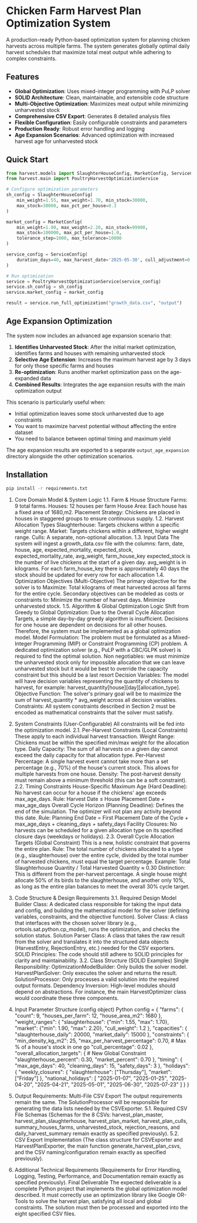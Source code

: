 
# Chicken Farm Harvest Plan Optimization System

A production-ready Python-based optimization system for planning chicken harvests across multiple farms. The system generates globally optimal daily harvest schedules that maximize total meat output while adhering to complex constraints.

## Features

- **Global Optimization**: Uses mixed-integer programming with PuLP solver
- **SOLID Architecture**: Clean, maintainable, and extensible code structure
- **Multi-Objective Optimization**: Maximizes meat output while minimizing unharvested stock
- **Comprehensive CSV Export**: Generates 8 detailed analysis files
- **Flexible Configuration**: Easily configurable constraints and parameters
- **Production Ready**: Robust error handling and logging
- **Age Expansion Scenarios**: Advanced optimization with increased harvest age for unharvested stock

## Quick Start

```python
from harvest.models import SlaughterHouseConfig, MarketConfig, ServiceConfig
from harvest.main import PoultryHarvestOptimizationService

# Configure optimization parameters
sh_config = SlaughterHouseConfig(
    min_weight=1.55, max_weight=1.70, min_stock=30000,
    max_stock=30000, max_pct_per_house=0.3
)

market_config = MarketConfig(
    min_weight=1.90, max_weight=2.20, min_stock=99900,
    max_stock=100000, max_pct_per_house=1.0,
    tolerance_step=1000, max_tolerance=10000
)

service_config = ServiceConfig(
    duration_days=40, max_harvest_date='2025-05-30', cull_adjustment=0.03
)

# Run optimization
service = PoultryHarvestOptimizationService(service_config)
service.sh_config = sh_config
service.market_config = market_config

result = service.run_full_optimization("growth_data.csv", "output")
```

## Age Expansion Optimization

The system now includes an advanced age expansion scenario that:

1. **Identifies Unharvested Stock**: After the initial market optimization, identifies farms and houses with remaining unharvested stock
2. **Selective Age Extension**: Increases the maximum harvest age by 3 days for only those specific farms and houses
3. **Re-optimization**: Runs another market optimization pass on the age-expanded data
4. **Combined Results**: Integrates the age expansion results with the main optimization output

This scenario is particularly useful when:
- Initial optimization leaves some stock unharvested due to age constraints
- You want to maximize harvest potential without affecting the entire dataset
- You need to balance between optimal timing and maximum yield

The age expansion results are exported to a separate `output_age_expansion` directory alongside the other optimization scenarios.

## Installation

```bash
pip install -r requirements.txt
```

1. Core Domain Model & System Logic
1.1. Farm & House Structure
Farms: 9 total farms.
Houses: 12 houses per farm
House Area: Each house has a fixed area of 1680,m2.
Placement Strategy: Chickens are placed in houses in staggered groups to ensure continuous supply.
1.2. Harvest Allocation Types
Slaughterhouse: Targets chickens within a specific weight range.
Market: Targets chickens within a different, higher weight range.
Culls: A separate, non-optional allocation.
1.3. Input Data
The system will ingest a growth_data.csv file with the columns:
farm, date, house, age, expected_mortality, expected_stock, expected_mortality_rate, avg_weight, farm_house_key
expected_stock is the number of live chickens at the start of a given day.
avg_weight is in kilograms.
For each farm_house_key there is approximately 40 days the stock should be updated for every row for each allocation
1.4. Optimization Objectives (Multi-Objective)
The primary objective for the solver is to Maximize: Total kilograms of meat harvested across all farms for the entire cycle. Secondary objectives can be modeled as costs or constraints to:
Minimize the number of harvest days.
Minimize unharvested stock.
1.5. Algorithm & Global Optimization Logic
Shift from Greedy to Global Optimization: Due to the Overall Cycle Allocation Targets, a simple day-by-day greedy algorithm is insufficient. Decisions for one house are dependent on decisions for all other houses. Therefore, the system must be implemented as a global optimization model.
Model Formulation: The problem must be formulated as a Mixed-Integer Programming (MIP) or Constraint Programming (CP) problem. A dedicated optimization solver (e.g., PuLP with a CBC/GLPK solver) is required to find the optimal solution.
Non negotiables: we must minimize the unharvested stock only for impossible allocation that we can leave unharvested stock but it would be best to override the  capacity constraint but this should be a last resort
Decision Variables: The model will have decision variables representing the quantity of chickens to harvest, for example: harvest_quantity[house][day][allocation_type].
Objective Function: The solver's primary goal will be to maximize the sum of harvest_quantity * avg_weight across all decision variables.
Constraints: All system constraints described in Section 2 must be encoded as mathematical constraints that the solver must satisfy.

2. System Constraints (User-Configurable)
All constraints will be fed into the optimization model.
2.1. Per-Harvest Constraints (Local Constraints)
These apply to each individual harvest transaction.
Weight Range: Chickens must be within the specified min/max weight for the allocation type.
Daily Capacity: The sum of all harvests on a given day cannot exceed the daily capacity for that allocation type.
Per-Harvest Percentage: A single harvest event cannot take more than a set percentage (e.g., 70%) of the house's current stock. This allows for multiple harvests from one house.
Density: The post-harvest density must remain above a minimum threshold (this can be a soft constraint).
2.2. Timing Constraints
House-Specific Maximum Age (Hard Deadline): No harvest can occur for a house if the chickens' age exceeds max_age_days.
Rule: Harvest Date ≤ House Placement Date + max_age_days
Overall Cycle Horizon (Planning Deadline): Defines the end of the simulation. The optimizer will not plan any activity beyond this date.
Rule: Planning End Date = First Placement Date of the Cycle + max_age_days + cleaning_days + safety_days
Facility Closures: No harvests can be scheduled for a given allocation type on its specified closure days (weekdays or holidays).
2.3. Overall Cycle Allocation Targets (Global Constraint)
This is a new, holistic constraint that governs the entire plan.
Rule: The total number of chickens allocated to a type (e.g., slaughterhouse) over the entire cycle, divided by the total number of harvested chickens, must equal the target percentage.
Example: Total Slaughterhouse Quantity / Total Harvested Quantity ≈ 0.30
Distinction: This is different from the per-harvest percentage. A single house might allocate 50% of its birds to the slaughterhouse, and another only 10%, as long as the entire plan balances to meet the overall 30% cycle target.

3. Code Structure & Design Requirements
3.1. Required Design
Model Builder Class: A dedicated class responsible for taking the input data and config, and building the mathematical model for the solver (defining variables, constraints, and the objective function).
Solver Class: A class that interfaces with the chosen solver library (e.g., ortools.sat.python.cp_model), runs the optimization, and checks the solution status.
Solution Parser Class: A class that takes the raw result from the solver and translates it into the structured data objects (HarvestEntry, RejectionEntry, etc.) needed for the CSV exporters.
SOLID Principles: The code should still adhere to SOLID principles for clarity and maintainability.
3.2. Class Structure (SOLID Examples)
Single Responsibility:
OptimizationModelBuilder: Only builds the solver model.
HarvestPlanSolver: Only executes the solver and returns the result.
SolutionProcessor: Only processes a valid solution into the required output formats.
Dependency Inversion: High-level modules should depend on abstractions. For instance, the main HarvestOptimizer class would coordinate these three components.

4. Input Parameter Structure (config object)
Python
config = {
    "farms": {
        "count": 9, "houses_per_farm": 12, "house_area_m2": 1680
    },
    "weight_ranges": {
        "slaughterhouse": {"min": 1.55, "max": 1.70},
        "market": {"min": 1.90, "max": 2.20},
        "cull_weight": 1.2
    },
    "capacities": {
        "slaughterhouse_daily": 20000, "market_daily": 15000
    },
    "constraints": {
        "min_density_kg_m2": 25,
        "max_per_harvest_percentage": 0.70, # Max % of a house's stock in one go
        "cull_percentage": 0.02
    },
    "overall_allocation_targets": { # New Global Constraint
        "slaughterhouse_percent": 0.30,
        "market_percent": 0.70
    },
    "timing": {
        "max_age_days": 40, "cleaning_days": 15, "safety_days": 3
    },
    "holidays": {
        "weekly_closures": {
            "slaughterhouse": ["Thursday"], "market": ["Friday"]
        },
        "national_holidays": [
            "2025-01-07", "2025-01-25", "2025-04-20", "2025-04-21", 
            "2025-05-01", "2025-06-30", "2025-07-23"
        ]
    }
}



5. Output Requirements: Multi-File CSV Export
The output requirements remain the same. The SolutionProcessor will be responsible for generating the data lists needed by the CSVExporter.
5.1. Required CSV File Schemas
(Schemas for the 8 CSVs: harvest_plan_master, harvest_plan_slaughterhouse, harvest_plan_market, harvest_plan_culls, summary_houses_farms, unharvested_stock, rejection_reasons, and daily_harvest_summary remain exactly as specified previously).
5.2. CSV Export Implementation
(The class structure for CSVExporter and HarvestPlanExporter, the main function generate_harvest_plan_csvs, and the CSV naming/configuration remain exactly as specified previously).

6. Additional Technical Requirements
(Requirements for Error Handling, Logging, Testing, Performance, and Documentation remain exactly as specified previously).
Final Deliverable
The expected deliverable is a complete Python project that implements the global optimization model described. It must correctly use an optimization library like Google OR-Tools to solve the harvest plan, satisfying all local and global constraints. The solution must then be processed and exported into the eight specified CSV files.


